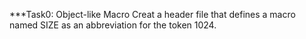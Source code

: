 ***Task0: Object-like Macro
   Creat a header file that defines a macro named SIZE as an abbreviation for the token 1024.

